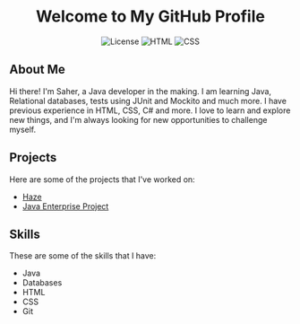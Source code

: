 <!-- Header -->
<h1 align="center">Welcome to My GitHub Profile</h1>

<!-- Badges -->
<p align="center">
  <img src="https://img.shields.io/badge/License-MIT-blue.svg" alt="License">
  <img src="https://img.shields.io/badge/HTML-5-orange.svg" alt="HTML">
  <img src="https://img.shields.io/badge/CSS-3-blue.svg" alt="CSS">
</p>

<!-- About Me -->
## About Me

Hi there! I'm Saher, a Java developer in the making. I am learning Java, Relational databases, tests using JUnit and Mockito and much more. I have previous experience in HTML, CSS, C# and more. I love to learn and explore new things, and I'm always looking for new opportunities to challenge myself.

<!-- Projects -->
## Projects

Here are some of the projects that I've worked on:

- [Haze](https://github.com/fungover/haze)
- [Java Enterprise Project](https://github.com/ithsjavagroupd/project)

<!-- Skills -->
## Skills

These are some of the skills that I have:

- Java
- Databases
- HTML
- CSS
- Git

<!-- Styles -->

